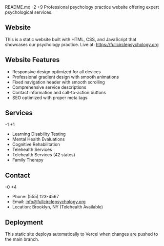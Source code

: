 README.md
-2
+9
Professional psychology practice website offering expert psychological services.
## Website
This is a static website built with HTML, CSS, and JavaScript that showcases our psychology practice.
Live at: https://fullcirclepsychology.org
## Website Features
- Responsive design optimized for all devices
- Professional gradient design with smooth animations
- Fixed navigation header with smooth scrolling
- Comprehensive service descriptions
- Contact information and call-to-action buttons
- SEO optimized with proper meta tags
## Services
-1
+1
- Learning Disability Testing  
- Mental Health Evaluations
- Cognitive Rehabilitation
- Telehealth Services
- Telehealth Services (42 states)
- Family Therapy
## Contact
-0
+4
- Phone: (555) 123-4567
- Email: info@fullcirclepsychology.org
- Location: Brooklyn, NY (Telehealth Available)
## Deployment
This static site deploys automatically to Vercel when changes are pushed to the main branch.
